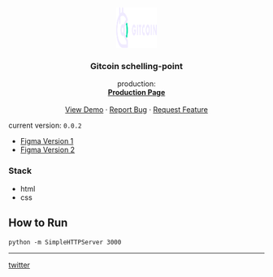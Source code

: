 <br />
<div align="center">
  <a href="https://schellingpoint.gitcoin.co">
    <img src="image/logo-gitcoin.svg" alt="Gitcoin Schelling Point" width="80" height="80">
  </a>

  <h3 align="center">Gitcoin schelling-point</h3>

  <p align="center">
    production: 
    <br />
    <a href="https://schellingpoint.gitcoin.co"><strong>Production Page</strong></a>
    <br />
    <br />
    <a href="https://github.com/othneildrew/Best-README-Template">View Demo</a>
    ·
    <a href="https://github.com/othneildrew/Best-README-Template/issues">Report Bug</a>
    ·
    <a href="https://github.com/othneildrew/Best-README-Template/issues">Request Feature</a>
  </p>
</div>

current version: ```0.0.2```

- [Figma Version 1](https://www.figma.com/file/hQ5TC9FdE0xfk6uSoP2HTn/Schelling-Point-(OITO)?node-id=0%3A1)
- [Figma Version 2](https://www.figma.com/file/J5pBfGmkXEQUHjSjhplzSq/Schelling-Point?node-id=0%3A1)

### Stack 

- html
- css

## How  to Run 
```
python -m SimpleHTTPServer 3000
```

---
[twitter](https://twitter.com/codingsh)
  
